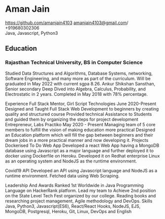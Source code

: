 # Aman Jain							   
https://github.com/amanjain4103
amanjain4103@gmail.com/
+919680302306				                
Java, Javascript, Python3

## Education	

### Rajasthan Technical University, BS in Computer Science				            	
Studied Data Structures and Algorithms, Database Systems, networking, Software Engineering, and many more as part of the curriculum.
Will be graduated in May 2022 with current sgpa 8.26.
Ankur Shikshan Sansthan, Senior secondary
Deep Dived into Algebra, Calculus, Probability, and Electrostatic in 2 years.
Completed in May 2018 with 78% percentage.

Experience
Full Stack Mentor, Girl Script Technologies					            June 2020-Present
Designed and Taught Full Stack Web Development to beginners by creating quality and structured course
Provided technical Assistance to Students and guided them by organizing the steps for project development
Entrepreneur, Labs Practiko						           May 2020 - Present
Managing team of 5 core members to fulfill the vision of making education more practical
Designed an Education platform which will fill the gap between beginners and their dream jobs in a more practical manner and now developing it.
Projects
Dockerised To Do Web App
Developed a react Web App having a MongoDB database using Javascript as a major language and further deployed it to docker using Dockerfile on Heroku.
Developed it on Redhat enterprise Linux as an operating system and NodeJS as the runtime environment.

Covid19 API 
Developed an API using Javascript language and NodeJS as a runtime environment.
Fetched data using Web Scraping.

Leadership And Awards
Ranked 1st Worldwide in Java Programming Language on HackerRank platform.
Lead my team to Achieve 2nd position on the State Level Tech Fest organized by our college.
Reading books and researching project management, Agile methodology and DevOps.
Skills
Java, Python3, Javascript(ES6), React/React Hooks, NodeJS, EJS, MongoDB, Postgresql, Heroku, Git, Linux, DevOps and English
